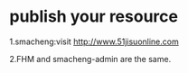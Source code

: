 # publish your resource

1.smacheng:visit  http://www.51jisuonline.com

2.FHM and smacheng-admin are the same.